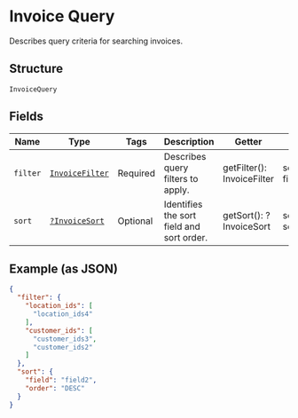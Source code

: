 
# Invoice Query

Describes query criteria for searching invoices.

## Structure

`InvoiceQuery`

## Fields

| Name | Type | Tags | Description | Getter | Setter |
|  --- | --- | --- | --- | --- | --- |
| `filter` | [`InvoiceFilter`](/doc/models/invoice-filter.md) | Required | Describes query filters to apply. | getFilter(): InvoiceFilter | setFilter(InvoiceFilter filter): void |
| `sort` | [`?InvoiceSort`](/doc/models/invoice-sort.md) | Optional | Identifies the sort field and sort order. | getSort(): ?InvoiceSort | setSort(?InvoiceSort sort): void |

## Example (as JSON)

```json
{
  "filter": {
    "location_ids": [
      "location_ids4"
    ],
    "customer_ids": [
      "customer_ids3",
      "customer_ids2"
    ]
  },
  "sort": {
    "field": "field2",
    "order": "DESC"
  }
}
```

